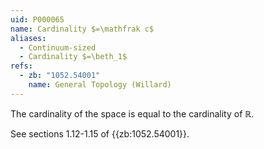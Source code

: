 ```yaml
---
uid: P000065
name: Cardinality $=\mathfrak c$
aliases:
  - Continuum-sized
  - Cardinality $=\beth_1$
refs:
  - zb: "1052.54001"
    name: General Topology (Willard)
---
```


The cardinality of the space is equal to the cardinality of $\mathbb R$.

See sections 1.12-1.15 of {{zb:1052.54001}}.
